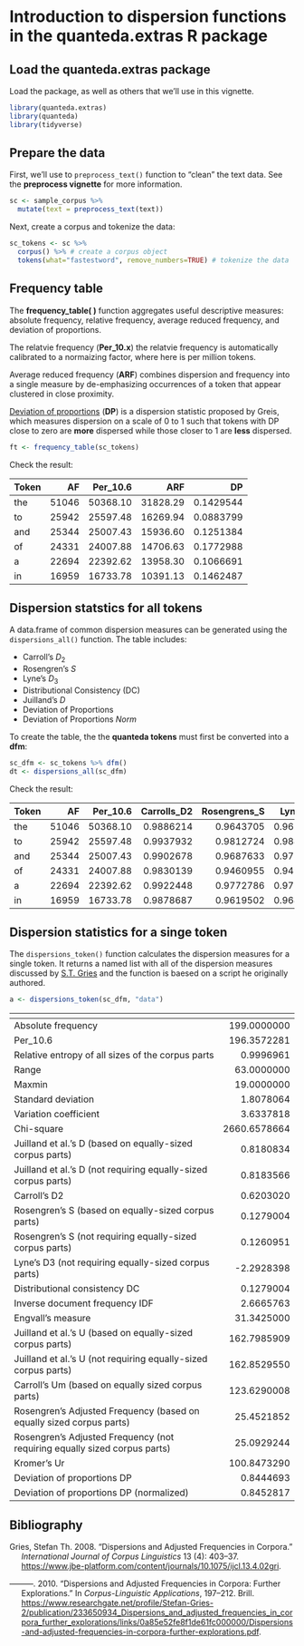 # Introduction to dispersion functions in the quanteda.extras R package

## Load the quanteda.extras package

Load the package, as well as others that we’ll use in this vignette.

``` r
library(quanteda.extras)
library(quanteda)
library(tidyverse)
```

## Prepare the data

First, we’ll use to `preprocess_text()` function to “clean” the text
data. See the **preprocess vignette** for more information.

``` r
sc <- sample_corpus %>%
  mutate(text = preprocess_text(text))
```

Next, create a corpus and tokenize the data:

``` r
sc_tokens <- sc %>%
  corpus() %>% # create a corpus object
  tokens(what="fastestword", remove_numbers=TRUE) # tokenize the data
```

## Frequency table

The **frequency_table( )** function aggregates useful descriptive
measures: absolute frequency, relative frequency, average reduced
frequency, and deviation of proportions.

The relatvie frequency (**Per_10.x**) the relatvie frequency is
automatically calibrated to a normaizing factor, where here is per million tokens.

Average reduced frequency (**ARF**) combines dispersion and frequency into a single measure by de-emphasizing occurrences of a token that appear clustered in close proximity.

[Deviation of proportions](https://www.researchgate.net/publication233685362_Dispersions_and_adjusted_frequencies_in_corpora) (**DP**) is a dispersion statistic proposed by Greis, which measures dispersion on a scale of 0 to 1 such that tokens with DP close to zero are **more** dispersed while those closer to 1 are **less** dispersed.

``` r
ft <- frequency_table(sc_tokens)
```

Check the result:

<table>
<thead>
<tr>
<th style="text-align:left;">
Token
</th>
<th style="text-align:right;">
AF
</th>
<th style="text-align:right;">
Per_10.6
</th>
<th style="text-align:right;">
ARF
</th>
<th style="text-align:right;">
DP
</th>
</tr>
</thead>
<tbody>
<tr>
<td style="text-align:left;">
the
</td>
<td style="text-align:right;">
51046
</td>
<td style="text-align:right;">
50368.10
</td>
<td style="text-align:right;">
31828.29
</td>
<td style="text-align:right;">
0.1429544
</td>
</tr>
<tr>
<td style="text-align:left;">
to
</td>
<td style="text-align:right;">
25942
</td>
<td style="text-align:right;">
25597.48
</td>
<td style="text-align:right;">
16269.94
</td>
<td style="text-align:right;">
0.0883799
</td>
</tr>
<tr>
<td style="text-align:left;">
and
</td>
<td style="text-align:right;">
25344
</td>
<td style="text-align:right;">
25007.43
</td>
<td style="text-align:right;">
15936.60
</td>
<td style="text-align:right;">
0.1251384
</td>
</tr>
<tr>
<td style="text-align:left;">
of
</td>
<td style="text-align:right;">
24331
</td>
<td style="text-align:right;">
24007.88
</td>
<td style="text-align:right;">
14706.63
</td>
<td style="text-align:right;">
0.1772988
</td>
</tr>
<tr>
<td style="text-align:left;">
a
</td>
<td style="text-align:right;">
22694
</td>
<td style="text-align:right;">
22392.62
</td>
<td style="text-align:right;">
13958.30
</td>
<td style="text-align:right;">
0.1066691
</td>
</tr>
<tr>
<td style="text-align:left;">
in
</td>
<td style="text-align:right;">
16959
</td>
<td style="text-align:right;">
16733.78
</td>
<td style="text-align:right;">
10391.13
</td>
<td style="text-align:right;">
0.1462487
</td>
</tr>
</tbody>
</table>

## Dispersion statstics for all tokens

A data.frame of common dispersion measures can be generated using the `dispersions_all()` function. The table includes:

- Carroll’s *D*<sub>2</sub>
- Rosengren’s *S*
- Lyne’s *D*<sub>3</sub>
- Distributional Consistency (DC)
- Juilland’s *D*
- Deviation of Proportions
- Deviation of Proportions *Norm*

To create the table, the the **quanteda tokens** must first be converted into a **dfm**:

``` r
sc_dfm <- sc_tokens %>% dfm()
dt <- dispersions_all(sc_dfm)
```

Check the result:

<table>
<thead>
<tr>
<th style="text-align:left;">
Token
</th>
<th style="text-align:right;">
AF
</th>
<th style="text-align:right;">
Per_10.6
</th>
<th style="text-align:right;">
Carrolls_D2
</th>
<th style="text-align:right;">
Rosengrens_S
</th>
<th style="text-align:right;">
Lynes_D3
</th>
<th style="text-align:right;">
DC
</th>
<th style="text-align:right;">
Juillands_D
</th>
<th style="text-align:right;">
DP
</th>
<th style="text-align:right;">
DP_norm
</th>
</tr>
</thead>
<tbody>
<tr>
<td style="text-align:left;">
the
</td>
<td style="text-align:right;">
51046
</td>
<td style="text-align:right;">
50368.10
</td>
<td style="text-align:right;">
0.9886214
</td>
<td style="text-align:right;">
0.9643705
</td>
<td style="text-align:right;">
0.9675432
</td>
<td style="text-align:right;">
0.9629224
</td>
<td style="text-align:right;">
0.9817403
</td>
<td style="text-align:right;">
0.1429544
</td>
<td style="text-align:right;">
0.1430920
</td>
</tr>
<tr>
<td style="text-align:left;">
to
</td>
<td style="text-align:right;">
25942
</td>
<td style="text-align:right;">
25597.48
</td>
<td style="text-align:right;">
0.9937932
</td>
<td style="text-align:right;">
0.9812724
</td>
<td style="text-align:right;">
0.9841870
</td>
<td style="text-align:right;">
0.9768320
</td>
<td style="text-align:right;">
0.9876936
</td>
<td style="text-align:right;">
0.0883799
</td>
<td style="text-align:right;">
0.0884650
</td>
</tr>
<tr>
<td style="text-align:left;">
and
</td>
<td style="text-align:right;">
25344
</td>
<td style="text-align:right;">
25007.43
</td>
<td style="text-align:right;">
0.9902678
</td>
<td style="text-align:right;">
0.9687633
</td>
<td style="text-align:right;">
0.9732413
</td>
<td style="text-align:right;">
0.9670243
</td>
<td style="text-align:right;">
0.9832963
</td>
<td style="text-align:right;">
0.1251384
</td>
<td style="text-align:right;">
0.1252588
</td>
</tr>
<tr>
<td style="text-align:left;">
of
</td>
<td style="text-align:right;">
24331
</td>
<td style="text-align:right;">
24007.88
</td>
<td style="text-align:right;">
0.9830139
</td>
<td style="text-align:right;">
0.9460955
</td>
<td style="text-align:right;">
0.9490047
</td>
<td style="text-align:right;">
0.9465552
</td>
<td style="text-align:right;">
0.9769251
</td>
<td style="text-align:right;">
0.1772988
</td>
<td style="text-align:right;">
0.1774694
</td>
</tr>
<tr>
<td style="text-align:left;">
a
</td>
<td style="text-align:right;">
22694
</td>
<td style="text-align:right;">
22392.62
</td>
<td style="text-align:right;">
0.9922448
</td>
<td style="text-align:right;">
0.9772786
</td>
<td style="text-align:right;">
0.9792415
</td>
<td style="text-align:right;">
0.9727416
</td>
<td style="text-align:right;">
0.9858140
</td>
<td style="text-align:right;">
0.1066691
</td>
<td style="text-align:right;">
0.1067717
</td>
</tr>
<tr>
<td style="text-align:left;">
in
</td>
<td style="text-align:right;">
16959
</td>
<td style="text-align:right;">
16733.78
</td>
<td style="text-align:right;">
0.9878687
</td>
<td style="text-align:right;">
0.9619502
</td>
<td style="text-align:right;">
0.9642931
</td>
<td style="text-align:right;">
0.9611510
</td>
<td style="text-align:right;">
0.9805055
</td>
<td style="text-align:right;">
0.1462487
</td>
<td style="text-align:right;">
0.1463894
</td>
</tr>
</tbody>
</table>

## Dispersion statistics for a singe token

The `dispersions_token()` function calculates the dispersion measures for a single token. It returns a named list with all of the dispersion measures discussed by [S.T. Gries](http://www.stgries.info/research/dispersion/links.html) and the function is baesed on a script he originally authored.

``` r
a <- dispersions_token(sc_dfm, "data")
```

<table>
<thead>
<tr>
<th style="text-align:left;">
</th>
<th style="text-align:right;">
</th>
</tr>
</thead>
<tbody>
<tr>
<td style="text-align:left;">
Absolute frequency
</td>
<td style="text-align:right;">
199.0000000
</td>
</tr>
<tr>
<td style="text-align:left;">
Per_10.6
</td>
<td style="text-align:right;">
196.3572281
</td>
</tr>
<tr>
<td style="text-align:left;">
Relative entropy of all sizes of the corpus parts
</td>
<td style="text-align:right;">
0.9996961
</td>
</tr>
<tr>
<td style="text-align:left;">
Range
</td>
<td style="text-align:right;">
63.0000000
</td>
</tr>
<tr>
<td style="text-align:left;">
Maxmin
</td>
<td style="text-align:right;">
19.0000000
</td>
</tr>
<tr>
<td style="text-align:left;">
Standard deviation
</td>
<td style="text-align:right;">
1.8078064
</td>
</tr>
<tr>
<td style="text-align:left;">
Variation coefficient
</td>
<td style="text-align:right;">
3.6337818
</td>
</tr>
<tr>
<td style="text-align:left;">
Chi-square
</td>
<td style="text-align:right;">
2660.6578664
</td>
</tr>
<tr>
<td style="text-align:left;">
Juilland et al.’s D (based on equally-sized corpus parts)
</td>
<td style="text-align:right;">
0.8180834
</td>
</tr>
<tr>
<td style="text-align:left;">
Juilland et al.’s D (not requiring equally-sized corpus parts)
</td>
<td style="text-align:right;">
0.8183566
</td>
</tr>
<tr>
<td style="text-align:left;">
Carroll’s D2
</td>
<td style="text-align:right;">
0.6203020
</td>
</tr>
<tr>
<td style="text-align:left;">
Rosengren’s S (based on equally-sized corpus parts)
</td>
<td style="text-align:right;">
0.1279004
</td>
</tr>
<tr>
<td style="text-align:left;">
Rosengren’s S (not requiring equally-sized corpus parts)
</td>
<td style="text-align:right;">
0.1260951
</td>
</tr>
<tr>
<td style="text-align:left;">
Lyne’s D3 (not requiring equally-sized corpus parts)
</td>
<td style="text-align:right;">
-2.2928398
</td>
</tr>
<tr>
<td style="text-align:left;">
Distributional consistency DC
</td>
<td style="text-align:right;">
0.1279004
</td>
</tr>
<tr>
<td style="text-align:left;">
Inverse document frequency IDF
</td>
<td style="text-align:right;">
2.6665763
</td>
</tr>
<tr>
<td style="text-align:left;">
Engvall’s measure
</td>
<td style="text-align:right;">
31.3425000
</td>
</tr>
<tr>
<td style="text-align:left;">
Juilland et al.’s U (based on equally-sized corpus parts)
</td>
<td style="text-align:right;">
162.7985909
</td>
</tr>
<tr>
<td style="text-align:left;">
Juilland et al.’s U (not requiring equally-sized corpus parts)
</td>
<td style="text-align:right;">
162.8529550
</td>
</tr>
<tr>
<td style="text-align:left;">
Carroll’s Um (based on equally sized corpus parts)
</td>
<td style="text-align:right;">
123.6290008
</td>
</tr>
<tr>
<td style="text-align:left;">
Rosengren’s Adjusted Frequency (based on equally sized corpus parts)
</td>
<td style="text-align:right;">
25.4521852
</td>
</tr>
<tr>
<td style="text-align:left;">
Rosengren’s Adjusted Frequency (not requiring equally sized corpus
parts)
</td>
<td style="text-align:right;">
25.0929244
</td>
</tr>
<tr>
<td style="text-align:left;">
Kromer’s Ur
</td>
<td style="text-align:right;">
100.8473290
</td>
</tr>
<tr>
<td style="text-align:left;">
Deviation of proportions DP
</td>
<td style="text-align:right;">
0.8444693
</td>
</tr>
<tr>
<td style="text-align:left;">
Deviation of proportions DP (normalized)
</td>
<td style="text-align:right;">
0.8452817
</td>
</tr>
</tbody>
</table>

## Bibliography

<div id="refs" class="references csl-bib-body hanging-indent">

<div id="ref-gries2008dispersions" class="csl-entry">

Gries, Stefan Th. 2008. “Dispersions and Adjusted Frequencies in
Corpora.” *International Journal of Corpus Linguistics* 13 (4): 403–37.
<https://www.jbe-platform.com/content/journals/10.1075/ijcl.13.4.02gri>.

</div>

<div id="ref-gries2010dispersions" class="csl-entry">

———. 2010. “Dispersions and Adjusted Frequencies in Corpora: Further
Explorations.” In *Corpus-Linguistic Applications*, 197–212. Brill.
<https://www.researchgate.net/profile/Stefan-Gries-2/publication/233650934_Dispersions_and_adjusted_frequencies_in_corpora_further_explorations/links/0a85e52fe8f1de61fc000000/Dispersions-and-adjusted-frequencies-in-corpora-further-explorations.pdf>.

</div>

</div>
